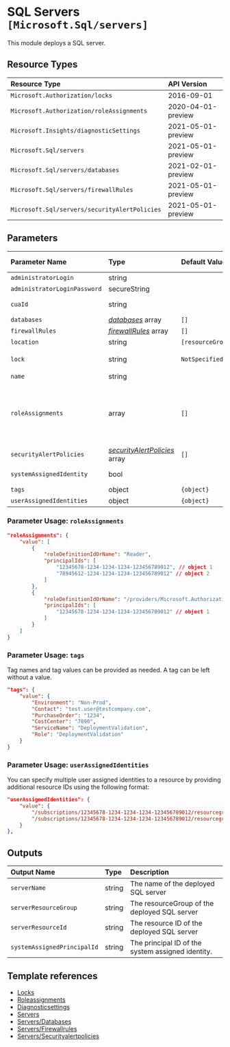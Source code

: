 # SQL Servers `[Microsoft.Sql/servers]`

This module deploys a SQL server.

## Resource Types

| Resource Type | API Version |
| :-- | :-- |
| `Microsoft.Authorization/locks` | 2016-09-01 |
| `Microsoft.Authorization/roleAssignments` | 2020-04-01-preview |
| `Microsoft.Insights/diagnosticSettings` | 2021-05-01-preview |
| `Microsoft.Sql/servers` | 2021-05-01-preview |
| `Microsoft.Sql/servers/databases` | 2021-02-01-preview |
| `Microsoft.Sql/servers/firewallRules` | 2021-05-01-preview |
| `Microsoft.Sql/servers/securityAlertPolicies` | 2021-05-01-preview |

## Parameters

| Parameter Name | Type | Default Value | Possible Values | Description |
| :-- | :-- | :-- | :-- | :-- |
| `administratorLogin` | string |  |  | Required. Administrator username for the server. |
| `administratorLoginPassword` | secureString |  |  | Required. The administrator login password. |
| `cuaId` | string |  |  | Optional. Customer Usage Attribution ID (GUID). This GUID must be previously registered |
| `databases` | _[databases](databases/readme.md)_ array | `[]` |  | Optional. The databases to create in the server |
| `firewallRules` | _[firewallRules](firewallRules/readme.md)_ array | `[]` |  | Optional. The firewall rules to create in the server |
| `location` | string | `[resourceGroup().location]` |  | Optional. Location for all resources. |
| `lock` | string | `NotSpecified` | `[CanNotDelete, NotSpecified, ReadOnly]` | Optional. Specify the type of lock. |
| `name` | string |  |  | Required. The name of the server. |
| `roleAssignments` | array | `[]` |  | Optional. Array of role assignment objects that contain the 'roleDefinitionIdOrName' and 'principalId' to define RBAC role assignments on this resource. In the roleDefinitionIdOrName attribute, you can provide either the display name of the role definition, or its fully qualified ID in the following format: '/providers/Microsoft.Authorization/roleDefinitions/c2f4ef07-c644-48eb-af81-4b1b4947fb11' |
| `securityAlertPolicies` | _[securityAlertPolicies](securityAlertPolicies/readme.md)_ array | `[]` |  | Optional. The security alert policies to create in the server |
| `systemAssignedIdentity` | bool |  |  | Optional. Enables system assigned managed identity on the resource. |
| `tags` | object | `{object}` |  | Optional. Tags of the resource. |
| `userAssignedIdentities` | object | `{object}` |  | Optional. The ID(s) to assign to the resource. |

### Parameter Usage: `roleAssignments`

```json
"roleAssignments": {
    "value": [
        {
            "roleDefinitionIdOrName": "Reader",
            "principalIds": [
                "12345678-1234-1234-1234-123456789012", // object 1
                "78945612-1234-1234-1234-123456789012" // object 2
            ]
        },
        {
            "roleDefinitionIdOrName": "/providers/Microsoft.Authorization/roleDefinitions/c2f4ef07-c644-48eb-af81-4b1b4947fb11",
            "principalIds": [
                "12345678-1234-1234-1234-123456789012" // object 1
            ]
        }
    ]
}
```

### Parameter Usage: `tags`

Tag names and tag values can be provided as needed. A tag can be left without a value.

```json
"tags": {
    "value": {
        "Environment": "Non-Prod",
        "Contact": "test.user@testcompany.com",
        "PurchaseOrder": "1234",
        "CostCenter": "7890",
        "ServiceName": "DeploymentValidation",
        "Role": "DeploymentValidation"
    }
}
```

### Parameter Usage: `userAssignedIdentities`

You can specify multiple user assigned identities to a resource by providing additional resource IDs using the following format:

```json
"userAssignedIdentities": {
    "value": {
        "/subscriptions/12345678-1234-1234-1234-123456789012/resourcegroups/validation-rg/providers/Microsoft.ManagedIdentity/userAssignedIdentities/adp-sxx-az-msi-x-001": {},
        "/subscriptions/12345678-1234-1234-1234-123456789012/resourcegroups/validation-rg/providers/Microsoft.ManagedIdentity/userAssignedIdentities/adp-sxx-az-msi-x-002": {}
    }
},
```

## Outputs

| Output Name | Type | Description |
| :-- | :-- | :-- |
| `serverName` | string | The name of the deployed SQL server |
| `serverResourceGroup` | string | The resourceGroup of the deployed SQL server |
| `serverResourceId` | string | The resource ID of the deployed SQL server |
| `systemAssignedPrincipalId` | string | The principal ID of the system assigned identity. |

## Template references

- [Locks](https://docs.microsoft.com/en-us/azure/templates/Microsoft.Authorization/2016-09-01/locks)
- [Roleassignments](https://docs.microsoft.com/en-us/azure/templates/Microsoft.Authorization/2020-04-01-preview/roleAssignments)
- [Diagnosticsettings](https://docs.microsoft.com/en-us/azure/templates/Microsoft.Insights/2021-05-01-preview/diagnosticSettings)
- [Servers](https://docs.microsoft.com/en-us/azure/templates/Microsoft.Sql/2021-05-01-preview/servers)
- [Servers/Databases](https://docs.microsoft.com/en-us/azure/templates/Microsoft.Sql/2021-02-01-preview/servers/databases)
- [Servers/Firewallrules](https://docs.microsoft.com/en-us/azure/templates/Microsoft.Sql/2021-05-01-preview/servers/firewallRules)
- [Servers/Securityalertpolicies](https://docs.microsoft.com/en-us/azure/templates/Microsoft.Sql/2021-05-01-preview/servers/securityAlertPolicies)
